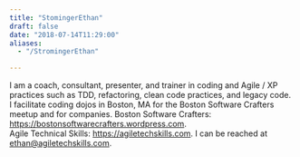 ```yaml
---
title: "StomingerEthan"
draft: false
date: "2018-07-14T11:29:00"
aliases:
  - "/StromingerEthan"

---
```


I am a coach, consultant, presenter, and trainer in coding and 
Agile / XP practices such as TDD, refactoring, clean code practices, and legacy code.  I facilitate coding dojos in Boston, MA for the Boston Software 
Crafters meetup and for companies.  Boston Software Crafters: 
https://bostonsoftwarecrafters.wordpress.com.  
Agile Technical Skills: https://agiletechskills.com.  I can be reached at ethan@agiletechskills.com.

